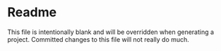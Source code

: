 # Readme
This file is intentionally blank and will be overridden when generating a project. Committed changes to this file will not really do much.